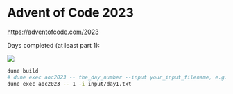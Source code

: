 # Advent of Code 2023
https://adventofcode.com/2023

Days completed (at least part 1):

![](https://geps.dev/progress/64)

```bash
dune build
# dune exec aoc2023 -- the_day_number --input your_input_filename, e.g.:
dune exec aoc2023 -- 1 -i input/day1.txt
```
